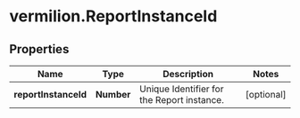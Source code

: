 # vermilion.ReportInstanceId

## Properties

Name | Type | Description | Notes
------------ | ------------- | ------------- | -------------
**reportInstanceId** | **Number** | Unique Identifier for the Report instance. | [optional] 


